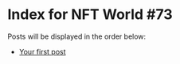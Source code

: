 # Index for NFT World #73
Posts will be displayed in the order below:

- [Your first post](./001-first.md)

